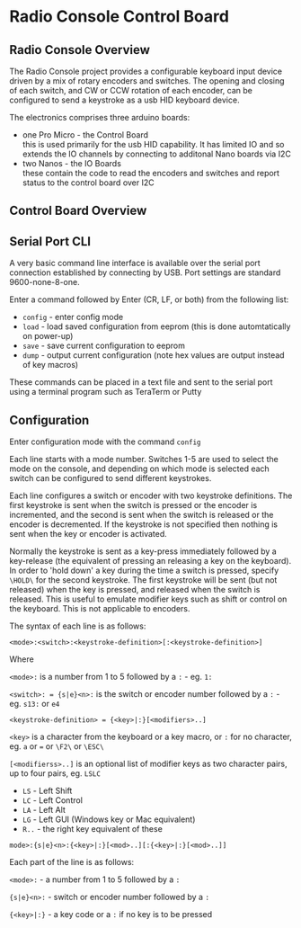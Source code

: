 # Radio Console Control Board

## Radio Console Overview
The Radio Console project provides a configurable keyboard input device driven by a mix of rotary encoders and switches. The opening and closing of each switch, and CW or CCW rotation of each encoder, can be configured to send a keystroke as a usb HID keyboard device.

The electronics comprises three arduino boards:

- one Pro Micro - the Control Board  
this is used primarily for the usb HID capability. It has limited IO and so extends the IO channels by connecting to additonal Nano boards via I2C
- two Nanos - the IO Boards  
these contain the code to read the encoders and switches and report status to the control board over I2C

## Control Board Overview


## Serial Port CLI

A very basic command line interface is available over the serial port connection established by connecting by USB. Port settings are standard 9600-none-8-one.

Enter a command followed by Enter (CR, LF, or both) from the following list:

* `config` - enter config mode
* `load` - load saved configuration from eeprom (this is done automtatically on power-up)
* `save` - save current configuration to eeprom
* `dump` - output current configuration (note hex values are output instead of key macros)

These commands can be placed in a text file and sent to the serial port using a terminal program such as TeraTerm or Putty

## Configuration

Enter configuration mode with the command `config`

Each line starts with a mode number. Switches 1-5 are used to select the mode on the console, and depending on which mode is selected each switch can be configured to send different keystrokes.

Each line configures a switch or encoder with two keystroke definitions. The first keystroke is sent when the switch is pressed or the encoder is incremented, and the second is sent when the switch is released or the encoder is decremented. If the keystroke is not specified then nothing is sent when the key or encoder is activated.

Normally the keystroke is sent as a key-press immediately followed by a key-release (the equivalent of pressing an releasing a key on the keyboard). In order to 'hold down' a key during the time a switch is pressed, specify `\HOLD\` for the second keystroke. The first keystroke will be sent (but not released) when the key is pressed, and released when the switch is released. This is useful to emulate modifier keys such as shift or control on the keyboard. This is not applicable to encoders.

The syntax of each line is as follows:

`<mode>:<switch>:<keystroke-definition>[:<keystroke-definition>]`

Where

`<mode>:` is a number from 1 to 5 followed by a `:` - eg. `1:`

`<switch>: = {s|e}<n>:` is the switch or encoder number followed by a `:` - eg. `s13:` or `e4`

`<keystroke-definition> = {<key>|:}[<modifiers>..]`

`<key>` is a character from the keyboard or a key macro, or `:` for no character, eg. `a` or `=` or `\F2\` or `\ESC\`

`[<modifierss>..]` is an optional list of modifier keys as two character pairs, up to four pairs, eg. `LSLC`

* `LS` - Left Shift
* `LC` - Left Control
* `LA` - Left Alt
* `LG` - Left GUI (Windows key or Mac equivalent)
* `R..` - the right key equivalent of these



`mode>:{s|e}<n>:{<key>|:}[<mod>..][:{<key>|:}[<mod>..]]`

Each part of the line is as follows:

`<mode>:` - a number from 1 to 5 followed by a `:`

`{s|e}<n>:` - switch or encoder number followed by a `:`

`{<key>|:}` - a key code or a `:` if no key is to be pressed